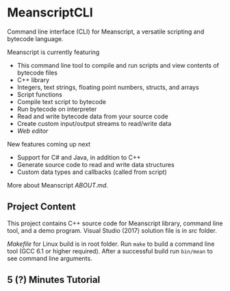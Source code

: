 # MeanscriptCLI
Command line interface (CLI) for Meanscript, a versatile scripting and bytecode language.

Meanscript is currently featuring
* This command line tool to compile and run scripts and view contents of bytecode files
* C++ library
* Integers, text strings, floating point numbers, structs, and arrays
* Script functions
* Compile text script to bytecode
* Run bytecode on interpreter
* Read and write bytecode data from your source code
* Create custom input/output streams to read/write data
* _Web editor_

New features coming up next
* Support for C# and Java, in addition to C++
* Generate source code to read and write data structures
* Custom data types and callbacks (called from script)

More about Meanscript _ABOUT.md_.

## Project Content

This project contains C++ source code for Meanscript library, command line tool, and a demo program.
Visual Studio (2017) solution file is in *src* folder.

*Makefile* for Linux build is in root folder.
Run `make` to build a command line tool (GCC 6.1 or higher required).
After a successful build run `bin/mean` to see command line arguments.

## 5 (?) Minutes Tutorial
